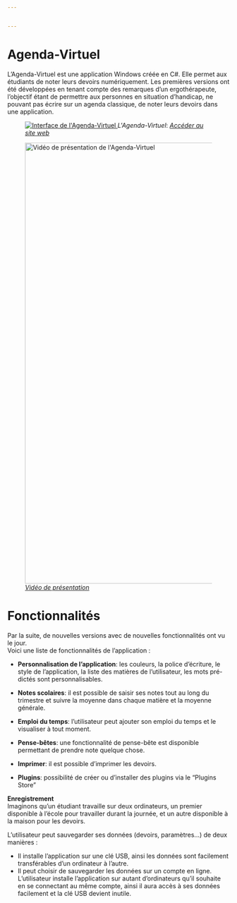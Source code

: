 ```yaml
---


---
```


<h1 id="agenda-virtuel">Agenda-Virtuel</h1>
<p>L’Agenda-Virtuel est une application Windows créée en C#. Elle permet aux étudiants de noter leurs devoirs numériquement. Les premières versions ont été développées en tenant compte des remarques d’un ergothérapeute, l’objectif étant de permettre aux personnes en situation d’handicap, ne pouvant pas écrire sur un agenda classique, de noter leurs devoirs dans une application.</p>
<figure>
	<a href="https://www.admandev.fr/softwareInfos.php?name=Agenda-Virtuel">
		<img src="https://www.admandev.fr/web/images/softwares/screenshot/Agenda-Virtuel.png" alt="Interface de l'Agenda-Virtuel">
	</a>
	<figurecaption>
		<i>L'Agenda-Virtuel</i>: 
		<a href="https://www.admandev.fr/softwareInfos.php?name=Agenda-Virtuel">
			<i>Accéder au site web</i>
		</a>
	</figurecaption>
</figure>
<figure>
	<a href="https://www.youtube.com/watch?v=eO5em08Lg8g&amp;feature=youtu.be">
		<img src="https://i.ibb.co/5T3N87n/Agenda-Virtuel.jpg" alt="Vidéo de présentation de l'Agenda-Virtuel" width="1000">
	</a>
	<figurecaption>
		<a href="https://www.youtube.com/watch?v=eO5em08Lg8g&amp;feature=youtu.be">
			<i>Vidéo de présentation</i>
		</a>
	</figurecaption>
</figure>
<h1 id="fonctionnalités">Fonctionnalités</h1>
<p>Par la suite, de nouvelles versions avec de nouvelles fonctionnalités ont vu le jour.<br>
Voici une liste de fonctionnalités de l’application :</p>
<ul>
	<li>
		<p><strong>Personnalisation de l’application</strong>: les couleurs, la police d’écriture, le style de l’application, la liste des matières de l’utilisateur, les mots pré-dictés sont personnalisables.</p>
	</li>
	<li>
		<p><strong>Notes scolaires</strong>: il est possible de saisir ses notes tout au long du trimestre et suivre la moyenne dans chaque matière et la moyenne générale.</p>
	</li>
	<li>
		<p><strong>Emploi du temps</strong>: l’utilisateur peut ajouter son emploi du temps et le visualiser à tout moment.</p>
	</li>
	<li>
		<p><strong>Pense-bêtes</strong>: une fonctionnalité de pense-bête est disponible permettant de prendre note quelque chose.</p>
	</li>
	<li>
		<p><strong>Imprimer</strong>: il est possible d’imprimer les devoirs.</p>
	</li>
	<li>
		<p><strong>Plugins</strong>: possibilité de créer ou d’installer des plugins via le “Plugins Store”</p>
	</li>
</ul>
<p><strong>Enregistrement</strong><br>
Imaginons qu’un étudiant travaille sur deux ordinateurs, un premier disponible à l’école pour travailler durant la journée, et un autre disponible à la maison pour les devoirs.</p>
<p>L’utilisateur peut sauvegarder ses données (devoirs, paramètres…) de deux manières :</p>
<ul>
	<li>Il installe l’application sur une clé USB, ainsi les données sont facilement transférables d’un ordinateur à l’autre.</li>
	<li>Il peut choisir de sauvegarder les données sur un compte en ligne. L’utilisateur installe l’application sur autant d’ordinateurs qu’il souhaite en se connectant au même compte, ainsi il aura accès à ses données facilement et la clé USB devient inutile.</li>
</ul>

